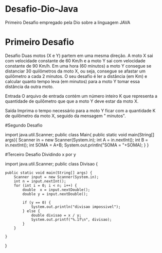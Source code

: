 # Desafio-Dio-Java
Primeiro Desafio empregado pela Dio sobre a linguagem JAVA


# Primeiro Desafio 
Desafio Duas motos (X e Y) partem em uma mesma direção. A moto X sai com velocidade constante de 60 Km/h e a moto Y sai com velocidade constante de 90 Km/h. Em uma hora (60 minutos) a moto Y consegue se distanciar 30 quilômetros da moto X, ou seja, consegue se afastar um quilômetro a cada 2 minutos. O seu desafio é ler a distância (em Km) e calcular quanto tempo leva (em minutos) para a moto Y tomar essa distância da outra moto.

Entrada O arquivo de entrada contém um número inteiro K que representa a quantidade de quilômetro que que a moto Y deve estar da moto X.

Saída Imprima o tempo necessário para a moto Y ficar com a quantidade K de quilômetro da moto X, seguido da mensagem " minutos".

#Segundo Desafio 

import java.util.Scanner;
public class Main{
public static void main(String[] args){
Scanner in = new Scanner(System.in);
int A = in.nextInt();
int B = in.nextInt();
int SOMA = A+B;
System.out.println("SOMA = "+SOMA);
}
}

#Terceiro Desafio 
Dividindo x por y

import java.util.Scanner;
public class Divisao {

    public static void main(String[] args) {
        Scanner input = new Scanner(System.in);
        int n = input.nextInt();
        for (int i = 0; i < n; i++) {
            double  x = input.nextDouble();
            double y = input.nextDouble();

            if (y == 0) {
                System.out.println("divisao impossivel");
            } else {
                double divisao = x / y;
                System.out.printf("%.1f\n", divisao);
            }
        }

    }
}
